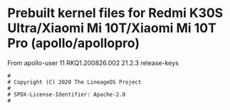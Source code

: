 # Prebuilt kernel files for Redmi K30S Ultra/Xiaomi Mi 10T/Xiaomi Mi 10T Pro (apollo/apollopro)

From apollo-user 11 RKQ1.200826.002 21.2.3 release-keys

```
#
# Copyright (C) 2020 The LineageOS Project
#
# SPDX-License-Identifier: Apache-2.0
#
```
